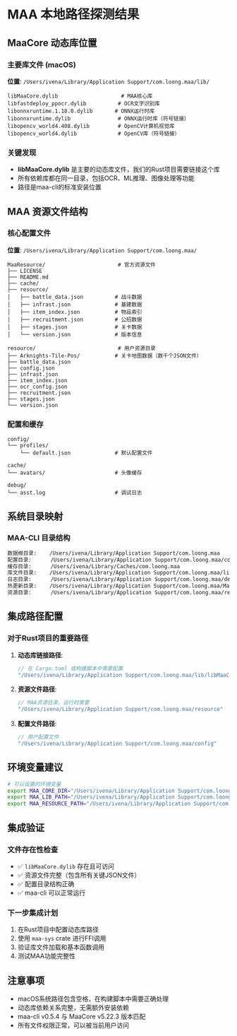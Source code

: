 # MAA 本地路径探测结果

## MaaCore 动态库位置

### 主要库文件 (macOS)
**位置**: `/Users/ivena/Library/Application Support/com.loong.maa/lib/`

```
libMaaCore.dylib                    # MAA核心库
libfastdeploy_ppocr.dylib          # OCR文字识别库
libonnxruntime.1.18.0.dylib       # ONNX运行时库
libonnxruntime.dylib               # ONNX运行时库（符号链接）
libopencv_world4.408.dylib         # OpenCV计算机视觉库
libopencv_world4.dylib             # OpenCV库（符号链接）
```

### 关键发现
- **libMaaCore.dylib** 是主要的动态库文件，我们的Rust项目需要链接这个库
- 所有依赖库都在同一目录，包括OCR、ML推理、图像处理等功能
- 路径是maa-cli的标准安装位置

## MAA 资源文件结构

### 核心配置文件
**位置**: `/Users/ivena/Library/Application Support/com.loong.maa/`

```
MaaResource/                       # 官方资源文件
├── LICENSE
├── README.md
├── cache/
├── resource/
│   ├── battle_data.json          # 战斗数据
│   ├── infrast.json              # 基建数据
│   ├── item_index.json           # 物品索引
│   ├── recruitment.json          # 公招数据
│   ├── stages.json               # 关卡数据
│   └── version.json              # 版本信息

resource/                          # 用户资源目录
├── Arknights-Tile-Pos/           # 关卡地图数据（数千个JSON文件）
├── battle_data.json
├── config.json
├── infrast.json
├── item_index.json
├── ocr_config.json
├── recruitment.json
├── stages.json
└── version.json
```

### 配置和缓存
```
config/
└── profiles/
    └── default.json              # 默认配置文件

cache/
└── avatars/                      # 头像缓存

debug/
└── asst.log                      # 调试日志
```

## 系统目录映射

### MAA-CLI 目录结构
```bash
数据根目录:    /Users/ivena/Library/Application Support/com.loong.maa
配置目录:      /Users/ivena/Library/Application Support/com.loong.maa/config
缓存目录:      /Users/ivena/Library/Caches/com.loong.maa
库文件目录:    /Users/ivena/Library/Application Support/com.loong.maa/lib
日志目录:      /Users/ivena/Library/Application Support/com.loong.maa/debug
热更新目录:    /Users/ivena/Library/Application Support/com.loong.maa/MaaResource
资源目录:      /Users/ivena/Library/Application Support/com.loong.maa/resource
```

## 集成路径配置

### 对于Rust项目的重要路径

1. **动态库链接路径**:
   ```rust
   // 在 Cargo.toml 或构建脚本中需要配置
   "/Users/ivena/Library/Application Support/com.loong.maa/lib/libMaaCore.dylib"
   ```

2. **资源文件路径**:
   ```rust
   // MAA资源目录，运行时需要
   "/Users/ivena/Library/Application Support/com.loong.maa/resource"
   ```

3. **配置文件路径**:
   ```rust
   // 用户配置文件
   "/Users/ivena/Library/Application Support/com.loong.maa/config"
   ```

## 环境变量建议

```bash
# 可以设置的环境变量
export MAA_CORE_DIR="/Users/ivena/Library/Application Support/com.loong.maa"
export MAA_LIB_PATH="/Users/ivena/Library/Application Support/com.loong.maa/lib"
export MAA_RESOURCE_PATH="/Users/ivena/Library/Application Support/com.loong.maa/resource"
```

## 集成验证

### 文件存在性检查
- ✅ `libMaaCore.dylib` 存在且可访问
- ✅ 资源文件完整（包含所有关键JSON文件）
- ✅ 配置目录结构正确
- ✅ maa-cli 可以正常运行

### 下一步集成计划
1. 在Rust项目中配置动态库路径
2. 使用 `maa-sys` crate 进行FFI调用
3. 验证库文件加载和基本函数调用
4. 测试MAA功能完整性

## 注意事项

- macOS系统路径包含空格，在构建脚本中需要正确处理
- 动态库依赖关系完整，无需额外安装依赖
- maa-cli v0.5.4 与 MaaCore v5.22.3 版本匹配
- 所有文件权限正常，可以被当前用户访问
